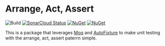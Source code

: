 # Arrange, Act, Assert

![Build](https://github.com/smokedlinq/A3/workflows/Build/badge.svg)
[![SonarCloud Status](https://sonarcloud.io/api/project_badges/measure?project=smokedlinq_A3&metric=alert_status)](https://sonarcloud.io/dashboard?id=smokedlinq_A3)
[![NuGet](https://img.shields.io/nuget/dt/A3.svg)](https://www.nuget.org/packages/A3)
[![NuGet](https://img.shields.io/nuget/vpre/A3.svg)](https://www.nuget.org/packages/A3)

This is a package that leverages [Moq]() and [AutoFixture]() to make unit testing with the arrange, act, assert paterrn simple.
